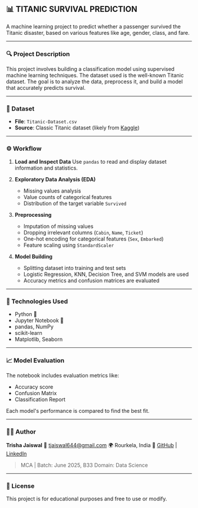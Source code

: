 
## 📊 TITANIC SURVIVAL PREDICTION

A machine learning project to predict whether a passenger survived the Titanic disaster, based on various features like age, gender, class, and fare.

---

### 🔍 Project Description

This project involves building a classification model using supervised machine learning techniques. The dataset used is the well-known Titanic dataset. The goal is to analyze the data, preprocess it, and build a model that accurately predicts survival.

---

### 📁 Dataset

* **File**: `Titanic-Dataset.csv`
* **Source**: Classic Titanic dataset (likely from [Kaggle](https://www.kaggle.com/competitions/titanic))

---

### ⚙️ Workflow

1. **Load and Inspect Data**
   Use `pandas` to read and display dataset information and statistics.

2. **Exploratory Data Analysis (EDA)**

   * Missing values analysis
   * Value counts of categorical features
   * Distribution of the target variable `Survived`

3. **Preprocessing**

   * Imputation of missing values
   * Dropping irrelevant columns (`Cabin`, `Name`, `Ticket`)
   * One-hot encoding for categorical features (`Sex`, `Embarked`)
   * Feature scaling using `StandardScaler`

4. **Model Building**

   * Splitting dataset into training and test sets
   * Logistic Regression, KNN, Decision Tree, and SVM models are used
   * Accuracy metrics and confusion matrices are evaluated

---

### 🧪 Technologies Used

* Python 🐍
* Jupyter Notebook 📓
* pandas, NumPy
* scikit-learn
* Matplotlib, Seaborn

---

### 📈 Model Evaluation

The notebook includes evaluation metrics like:

* Accuracy score
* Confusion Matrix
* Classification Report

Each model's performance is compared to find the best fit.

---

### 👩‍💻 Author

**Trisha Jaiswal**
📧 [tjaiswal644@gmail.com](mailto:tjaiswal644@gmail.com)
🌍 Rourkela, India
🔗 [GitHub](https://github.com/trishajais) | [LinkedIn](https://linkedin.com/in/trisha-jaiswal)

> MCA | Batch: June 2025, B33
> Domain: Data Science

---

### 📜 License

This project is for educational purposes and free to use or modify.


